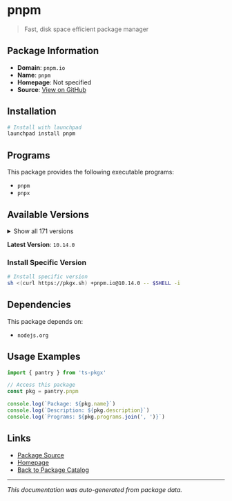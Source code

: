 # pnpm

> Fast, disk space efficient package manager

## Package Information

- **Domain**: `pnpm.io`
- **Name**: `pnpm`
- **Homepage**: Not specified
- **Source**: [View on GitHub](https://github.com/pkgxdev/pantry/tree/main/projects/pnpm.io/package.yml)

## Installation

```bash
# Install with launchpad
launchpad install pnpm
```

## Programs

This package provides the following executable programs:

- `pnpm`
- `pnpx`

## Available Versions

<details>
<summary>Show all 171 versions</summary>

- `10.14.0`, `10.13.1`, `10.13.0`, `10.12.4`, `10.12.3`
- `10.12.2`, `10.12.1`, `10.12.0`, `10.11.1`, `10.11.0`
- `10.10.0`, `10.9.0`, `10.8.1`, `10.8.0`, `10.7.1`
- `10.7.0`, `10.6.5`, `10.6.4`, `10.6.3`, `10.6.2`
- `10.6.1`, `10.6.0`, `10.5.2`, `10.5.1`, `10.5.0`
- `10.4.1`, `10.4.0`, `10.3.0`, `10.2.1`, `10.2.0`
- `10.1.0`, `10.0.0`, `9.15.9`, `9.15.8`, `9.15.7`
- `9.15.6`, `9.15.5`, `9.15.4`, `9.15.3`, `9.15.2`
- `9.15.1`, `9.15.0`, `9.14.4`, `9.14.3`, `9.14.2`
- `9.14.1`, `9.13.2`, `9.13.1`, `9.13.0`, `9.12.3`
- `9.12.2`, `9.12.1`, `9.12.0`, `9.11.0`, `9.10.0`
- `9.9.0`, `9.8.0`, `9.7.1`, `9.7.0`, `9.6.0`
- `9.5.0`, `9.4.0`, `9.3.0`, `9.2.0`, `9.1.4`
- `9.1.3`, `9.1.2`, `9.1.1`, `9.1.0`, `9.0.6`
- `9.0.5`, `9.0.4`, `9.0.3`, `9.0.2`, `9.0.1`
- `9.0.0`, `8.15.9`, `8.15.8`, `8.15.7`, `8.15.6`
- `8.15.5`, `8.15.4`, `8.15.3`, `8.15.2`, `8.15.1`
- `8.15.0`, `8.14.3`, `8.14.2`, `8.14.1`, `8.14.0`
- `8.13.1`, `8.12.1`, `8.12.0`, `8.11.0`, `8.10.5`
- `8.10.4`, `8.10.3`, `8.10.2`, `8.10.1`, `8.10.0`
- `8.9.2`, `8.9.1`, `8.9.0`, `8.8.0`, `8.7.6`
- `8.7.5`, `8.7.4`, `8.7.3`, `8.7.1`, `8.7.0`
- `8.6.12`, `8.6.11`, `8.6.10`, `8.6.9`, `8.6.8`
- `8.6.7`, `8.6.6`, `8.6.5`, `8.6.4`, `8.6.3`
- `8.6.2`, `8.6.1`, `8.6.0`, `8.5.1`, `8.5.0`
- `8.4.0`, `8.3.1`, `8.3.0`, `8.2.0`, `8.1.1`
- `8.1.0`, `8.0.0`, `7.33.7`, `7.33.6`, `7.33.5`
- `7.33.4`, `7.33.3`, `7.33.2`, `7.33.1`, `7.33.0`
- `7.32.5`, `7.32.4`, `7.32.3`, `7.32.2`, `7.32.1`
- `7.32.0`, `7.31.0`, `7.30.5`, `7.30.3`, `7.30.1`
- `7.30.0`, `7.29.3`, `7.29.1`, `7.29.0`, `7.28.0`
- `7.27.1`, `7.27.0`, `7.26.3`, `7.26.2`, `7.26.1`
- `7.26.0`, `7.25.1`, `7.25.0`, `7.24.3`, `7.24.2`
- `7.23.0`, `7.22.0`, `7.21.0`, `7.20.0`, `7.19.0`
- `7.18.2`

</details>

**Latest Version**: `10.14.0`

### Install Specific Version

```bash
# Install specific version
sh <(curl https://pkgx.sh) +pnpm.io@10.14.0 -- $SHELL -i
```

## Dependencies

This package depends on:

- `nodejs.org`

## Usage Examples

```typescript
import { pantry } from 'ts-pkgx'

// Access this package
const pkg = pantry.pnpm

console.log(`Package: ${pkg.name}`)
console.log(`Description: ${pkg.description}`)
console.log(`Programs: ${pkg.programs.join(', ')}`)
```

## Links

- [Package Source](https://github.com/pkgxdev/pantry/tree/main/projects/pnpm.io/package.yml)
- [Homepage](#)
- [Back to Package Catalog](../../package-catalog.md)

---

*This documentation was auto-generated from package data.*
